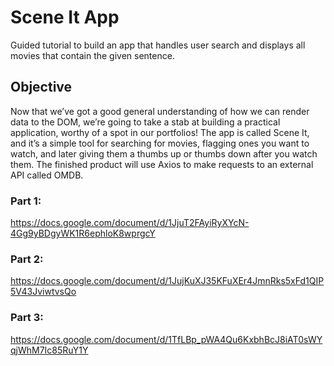 # Scene It App

Guided tutorial to build an app that handles user search and displays all movies that contain the given sentence. 

## Objective

Now that we’ve got a good general understanding of  how we can render data to the DOM, we’re going to take a stab at building a practical application, worthy of a spot in our portfolios! The app is called Scene It, and it’s a simple tool for searching for movies, flagging ones you want to watch, and later giving them a thumbs up or thumbs down after you watch them. The finished product will use Axios to make requests to an external API called OMDB.

### Part 1:

https://docs.google.com/document/d/1JjuT2FAyiRyXYcN-4Gg9yBDgyWK1R6ephloK8wprgcY

### Part 2:

https://docs.google.com/document/d/1JujKuXJ35KFuXEr4JmnRks5xFd1QIP5V43JviwtvsQo

### Part 3:

https://docs.google.com/document/d/1TfLBp_pWA4Qu6KxbhBcJ8iAT0sWYqjWhM7Ic85RuY1Y
